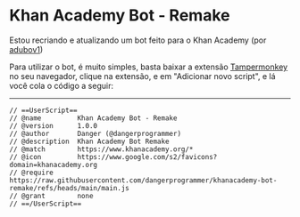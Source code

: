 <h1>Khan Academy Bot - Remake</h1>
<p>Estou recriando e atualizando um bot feito para o Khan Academy (por <a href="https://github.com/adubov1">adubov1</a>)</p>
<p>Para utilizar o bot, é muito simples, basta baixar a extensão <a href="https://www.tampermonkey.net/">Tampermonkey</a> no seu navegador, clique na extensão, e em "Adicionar novo script", e lá você cola o código a seguir:</p>
<hr>
<pre>
<code>// ==UserScript==
// @name         Khan Academy Bot - Remake
// @version      1.0.0
// @author       Danger (@dangerprogrammer)
// @description  Khan Academy Bot Remake
// @match        https://www.khanacademy.org/*
// @icon         https://www.google.com/s2/favicons?domain=khanacademy.org
// @require      https://raw.githubusercontent.com/dangerprogrammer/khanacademy-bot-remake/refs/heads/main/main.js
// @grant        none
// ==/UserScript==</code></pre>